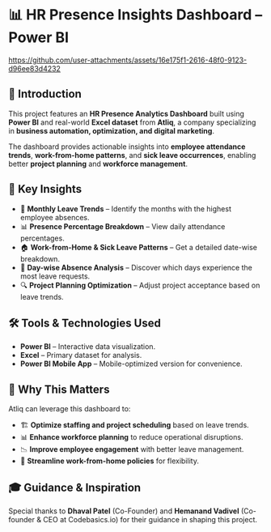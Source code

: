# 📊 HR Presence Insights Dashboard – Power BI
https://github.com/user-attachments/assets/16e175f1-2616-48f0-9123-d96ee83d4232

## 🚀 Introduction
This project features an **HR Presence Analytics Dashboard** built using **Power BI** and real-world **Excel dataset** from **Atliq**, a company specializing in **business automation, optimization, and digital marketing**. 

The dashboard provides actionable insights into **employee attendance trends**, **work-from-home patterns**, and **sick leave occurrences**, enabling better **project planning** and **workforce management**.

## 🌟 Key Insights
- 📅 **Monthly Leave Trends** – Identify the months with the highest employee absences.
- 📊 **Presence Percentage Breakdown** – View daily attendance percentages.
- 🏠 **Work-from-Home & Sick Leave Patterns** – Get a detailed date-wise breakdown.
- 📆 **Day-wise Absence Analysis** – Discover which days experience the most leave requests.
- 🔍 **Project Planning Optimization** – Adjust project acceptance based on leave trends.

## 🛠 Tools & Technologies Used
- **Power BI** – Interactive data visualization.
- **Excel** – Primary dataset for analysis.
- **Power BI Mobile App** – Mobile-optimized version for convenience.

## 🎯 Why This Matters
Atliq can leverage this dashboard to:
- 🏗 **Optimize staffing and project scheduling** based on leave trends.
- 📊 **Enhance workforce planning** to reduce operational disruptions.
- 📉 **Improve employee engagement** with better leave management.
- 🔄 **Streamline work-from-home policies** for flexibility.

## 🎓 Guidance & Inspiration
Special thanks to **Dhaval Patel** (Co-Founder) and **Hemanand Vadivel** (Co-founder & CEO at Codebasics.io) for their guidance in shaping this project.

